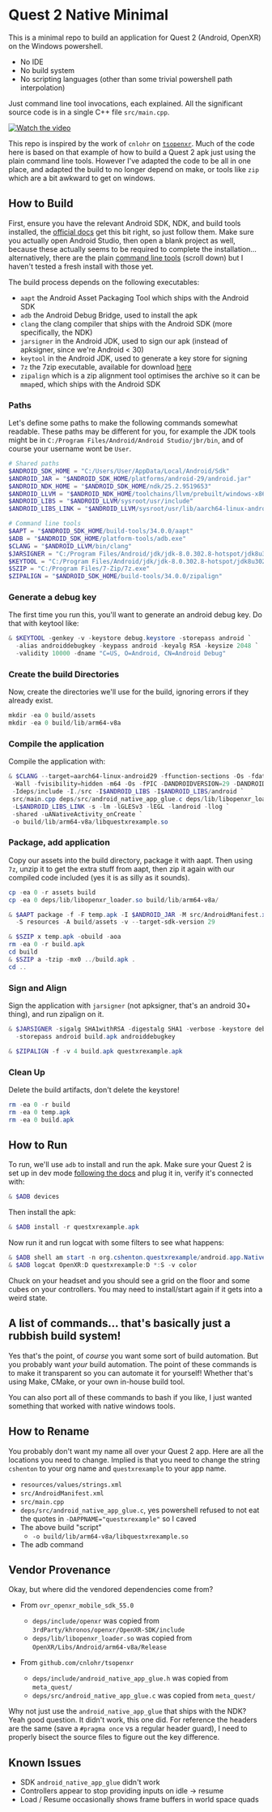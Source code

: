 # Quest 2 Native Minimal

This is a minimal repo to build an application for Quest 2 (Android, OpenXR) on the Windows
powershell.

- No IDE
- No build system
- No scripting languages (other than some trivial powershell path interpolation)

Just command line tool invocations, each explained. All the significant source code is in a single C++ file `src/main.cpp`.

[![Watch the video](./quest_xr_example.jpg)](https://youtube.com/shorts/CKk1UkBykiI)

This repo is inspired by the work of `cnlohr` on [`tsopenxr`](https://github.com/cnlohr/tsopenxr). Much of the code
here is based on that example of how to build a Quest 2 apk just using the plain command line tools. However I've adapted the code to be all in one place, and adapted the build to no
longer depend on make, or tools like `zip` which are a bit awkward to get on windows.

## How to Build

First, ensure you have the relevant Android SDK, NDK, and build tools installed, the [official docs](https://developer.oculus.com/documentation/native/android/mobile-studio-setup-android/)
get this bit right, so just follow them. Make sure you actually open Android Studio, then open a blank project as
well, because these actually seems to be required to complete the installation... alternatively, there are the
plain [command line tools](https://developer.android.com/studio) (scroll down) but I haven't tested a fresh install
with those yet. 

The build process depends on the following executables:

- `aapt` the Android Asset Packaging Tool which ships with the Android SDK
- `adb` the Android Debug Bridge, used to install the apk
- `clang` the clang compiler that ships with the Android SDK (more specifically, the NDK)
- `jarsigner` in the Android JDK, used to sign our apk (instead of apksigner, since we're Android < 30)
- `keytool` in the Android JDK, used to generate a key store for signing
- `7z` the 7zip executable, available for download [here](https://www.7-zip.org/download.html)
- `zipalign` which is a zip alignment tool optimises the archive so it can be `mmap`ed, which ships with the Android SDK

### Paths

Let's define some paths to make the following commands somewhat readable. These paths
may be different for you, for example the JDK tools might be in `C:/Program Files/Android/Android Studio/jbr/bin`, and of course your username wont be `User`.

```powershell
# Shared paths
$ANDROID_SDK_HOME = "C:/Users/User/AppData/Local/Android/Sdk"
$ANDROID_JAR = "$ANDROID_SDK_HOME/platforms/android-29/android.jar"
$ANDROID_NDK_HOME = "$ANDROID_SDK_HOME/ndk/25.2.9519653"
$ANDROID_LLVM = "$ANDROID_NDK_HOME/toolchains/llvm/prebuilt/windows-x86_64"
$ANDROID_LIBS = "$ANDROID_LLVM/sysroot/usr/include"
$ANDROID_LIBS_LINK = "$ANDROID_LLVM/sysroot/usr/lib/aarch64-linux-android/29"

# Command line tools
$AAPT = "$ANDROID_SDK_HOME/build-tools/34.0.0/aapt"
$ADB = "$ANDROID_SDK_HOME/platform-tools/adb.exe"
$CLANG = "$ANDROID_LLVM/bin/clang"
$JARSIGNER = "C:/Program Files/Android/jdk/jdk-8.0.302.8-hotspot/jdk8u302-b08/bin/jarsigner.exe"
$KEYTOOL = "C:/Program Files/Android/jdk/jdk-8.0.302.8-hotspot/jdk8u302-b08/bin/keytool.exe"
$SZIP = "C:/Program Files/7-Zip/7z.exe"
$ZIPALIGN = "$ANDROID_SDK_HOME/build-tools/34.0.0/zipalign"
```

### Generate a debug key

The first time you run this, you'll want to generate an android debug key. Do that with keytool like:

```powershell
& $KEYTOOL -genkey -v -keystore debug.keystore -storepass android `
  -alias androiddebugkey -keypass android -keyalg RSA -keysize 2048 `
  -validity 10000 -dname "C=US, O=Android, CN=Android Debug"
```


### Create the build Directories

Now, create the directories we'll use for the build, ignoring errors if they already exist.

```powershell
mkdir -ea 0 build/assets
mkdir -ea 0 build/lib/arm64-v8a
```

### Compile the application

Compile the application with:

```powershell
& $CLANG --target=aarch64-linux-android29 -ffunction-sections -Os -fdata-sections `
 -Wall -fvisibility=hidden -m64 -Os -fPIC -DANDROIDVERSION=29 -DANDROID  `
 -Ideps/include -I./src -I$ANDROID_LIBS -I$ANDROID_LIBS/android `
 src/main.cpp deps/src/android_native_app_glue.c deps/lib/libopenxr_loader.so `
 -L$ANDROID_LIBS_LINK -s -lm -lGLESv3 -lEGL -landroid -llog `
 -shared -uANativeActivity_onCreate `
 -o build/lib/arm64-v8a/libquestxrexample.so
```

### Package, add application

Copy our assets into the build directory, package it with aapt. Then using `7z`, unzip it to
get the extra stuff from aapt, then zip it again with our compiled code included (yes it is 
as silly as it sounds).

```powershell
cp -ea 0 -r assets build
cp -ea 0 deps/lib/libopenxr_loader.so build/lib/arm64-v8a/

& $AAPT package -f -F temp.apk -I $ANDROID_JAR -M src/AndroidManifest.xml `
  -S resources -A build/assets -v --target-sdk-version 29

& $SZIP x temp.apk -obuild -aoa
rm -ea 0 -r build.apk
cd build
& $SZIP a -tzip -mx0 ../build.apk .
cd ..
```

### Sign and Align

Sign the application with `jarsigner` (not apksigner, that's an android 30+ thing), and run
zipalign on it.


```powershell
& $JARSIGNER -sigalg SHA1withRSA -digestalg SHA1 -verbose -keystore debug.keystore `
  -storepass android build.apk androiddebugkey

& $ZIPALIGN -f -v 4 build.apk questxrexample.apk
```

### Clean Up

Delete the build artifacts, don't delete the keystore!

```powershell
rm -ea 0 -r build
rm -ea 0 temp.apk
rm -ea 0 build.apk
```

## How to Run

To run, we'll use `adb` to install and run the apk. Make sure your Quest 2 is set up in
dev mode
[following the docs](https://developer.oculus.com/documentation/native/android/mobile-device-setup/) and plug it in, verify it's connected with:

```powershell
& $ADB devices
```

Then install the apk:

```powershell
& $ADB install -r questxrexample.apk
```

Now run it and run logcat with some filters to see what happens:

```powershell
& $ADB shell am start -n org.cshenton.questxrexample/android.app.NativeActivity
& $ADB logcat OpenXR:D questxrexample:D *:S -v color
```

Chuck on your headset and you should see a grid on the floor and some cubes on your controllers.
You may need to install/start again if it gets into a weird state.

## A list of commands... that's basically just a rubbish build system!

Yes that's the point, of _course_ you want some sort of build automation. But you probably
want _your_ build automation. The point of these commands is to make it transparent so you
can automate it for yourself! Whether that's using Make, CMake, or your own in-house build tool.

You can also port all of these commands to bash if you like, I just wanted something that
worked with native windows tools.

## How to Rename

You probably don't want my name all over your Quest 2 app. Here are all the locations you need to change. Implied
is that you need to change the string `cshenton` to your org name and `questxrexample` to your app name.

- `resources/values/strings.xml`
- `src/AndroidManifest.xml`
- `src/main.cpp`
- `deps/src/android_native_app_glue.c`, yes powershell refused to not eat the quotes in `-DAPPNAME="questxrexample"` so I caved
- The above build "script"
  - `-o build/lib/arm64-v8a/libquestxrexample.so`
- The adb command

## Vendor Provenance

Okay, but where did the vendored dependencies come from?

- From `ovr_openxr_mobile_sdk_55.0`
  - `deps/include/openxr` was copied from `3rdParty/khronos/openxr/OpenXR-SDK/include`
  - `deps/lib/libopenxr_loader.so` was copied from `OpenXR/Libs/Android/arm64-v8a/Release` 

- From `github.com/cnlohr/tsopenxr`
  - `deps/include/android_native_app_glue.h` was copied from `meta_quest/`
  - `deps/src/android_native_app_glue.c` was copied from `meta_quest/`

Why not just use the `android_native_app_glue` that ships with the NDK? Yeah good question. It didn't work, this one did.
For reference the headers are the same (save a `#pragma once` vs a regular header guard), I need to properly bisect the
source files to figure out the key difference.

## Known Issues

- SDK `android_native_app_glue` didn't work
- Controllers appear to stop providing inputs on idle -> resume
- Load / Resume occasionally shows frame buffers in world space quads
